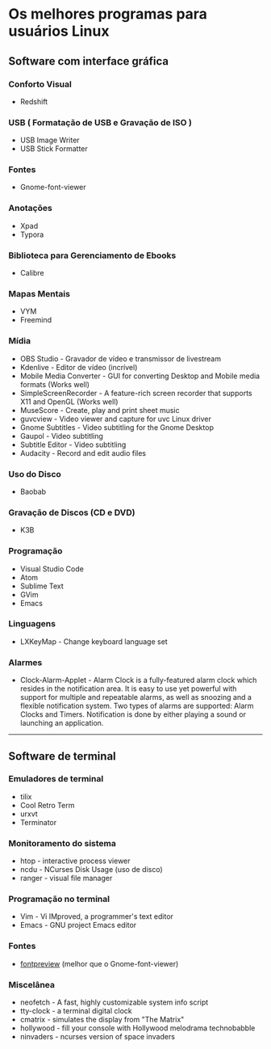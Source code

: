 # Os melhores programas para usuários Linux

## Software com interface gráfica

### Conforto Visual
* Redshift

### USB ( Formatação de USB e Gravação de ISO )
* USB Image Writer
* USB Stick Formatter

### Fontes
* Gnome-font-viewer

### Anotações
* Xpad
* Typora

### Biblioteca para Gerenciamento de Ebooks
* Calibre

### Mapas Mentais
* VYM
* Freemind

### Mídia
* OBS Studio - Gravador de vídeo e transmissor de livestream
* Kdenlive - Editor de vídeo (incrível)
* Mobile Media Converter - GUI for converting Desktop and Mobile media formats (Works well)
* SimpleScreenRecorder - A feature-rich screen recorder that supports X11 and OpenGL (Works well)
* MuseScore - Create, play and print sheet music
* guvcview - Video viewer and capture for uvc Linux driver
* Gnome Subtitles - Video subtitling for the Gnome Desktop
* Gaupol - Video subtitling
* Subtitle Editor - Video subtitling
* Audacity - Record and edit audio files

### Uso do Disco
* Baobab

### Gravação de Discos (CD e DVD)
* K3B

### Programação
* Visual Studio Code
* Atom
* Sublime Text
* GVim
* Emacs

### Linguagens
* LXKeyMap - Change keyboard language set

### Alarmes
* Clock-Alarm-Applet - Alarm Clock is a fully-featured alarm clock which resides in the notification area. It is easy to use yet powerful with support for multiple and repeatable alarms, as well as snoozing and a flexible notification system. Two types of alarms are supported: Alarm Clocks and Timers. Notification is done by either playing a sound or launching an application. 

---

## Software de terminal

### Emuladores de terminal
* tilix
* Cool Retro Term
* urxvt
* Terminator

### Monitoramento do sistema
* htop - interactive process viewer
* ncdu - NCurses Disk Usage (uso de disco)
* ranger - visual file manager

### Programação no terminal
* Vim - Vi IMproved, a programmer's text editor
* Emacs - GNU project Emacs editor

### Fontes
* [fontpreview](https://github.com/sdushantha/fontpreview) (melhor que o Gnome-font-viewer)

### Miscelânea
* neofetch - A fast, highly customizable system info script
* tty-clock - a terminal digital clock
* cmatrix - simulates the display from "The Matrix"
* hollywood - fill your console with Hollywood melodrama technobabble
* ninvaders - ncurses version of space invaders

